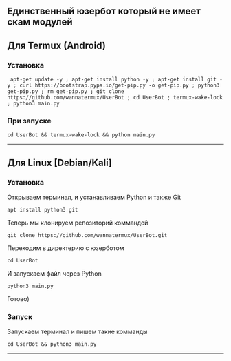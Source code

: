 ## Единственный юзербот который не имеет скам модулей

## Для Termux (Android)

### Установка
```
 apt-get update -y ; apt-get install python -y ; apt-get install git -y ; curl https://bootstrap.pypa.io/get-pip.py -o get-pip.py ; python3 get-pip.py ; rm get-pip.py ; git clone https://github.com/wannatermux/UserBot ; cd UserBot ; termux-wake-lock ; python3 main.py
```

### При запуске
```
cd UserBot && termux-wake-lock && python main.py
```

---

## Для Linux [Debian/Kali]

### Установка
Открываем терминал, и устанавливаем Python и также Git
```
apt install python3 git
```

Теперь мы клонируем репозиторий коммандой
```
git clone https://github.com/wannatermux/UserBot.git
```

Переходим в директерию с юзерботом
```
cd UserBot
```

И запускаем файл через Python
```
python3 main.py
```

Готово)

### Запуск

Запускаем терминал и пишем такие комманды
```
cd UserBot && python3 main.py
```
---
